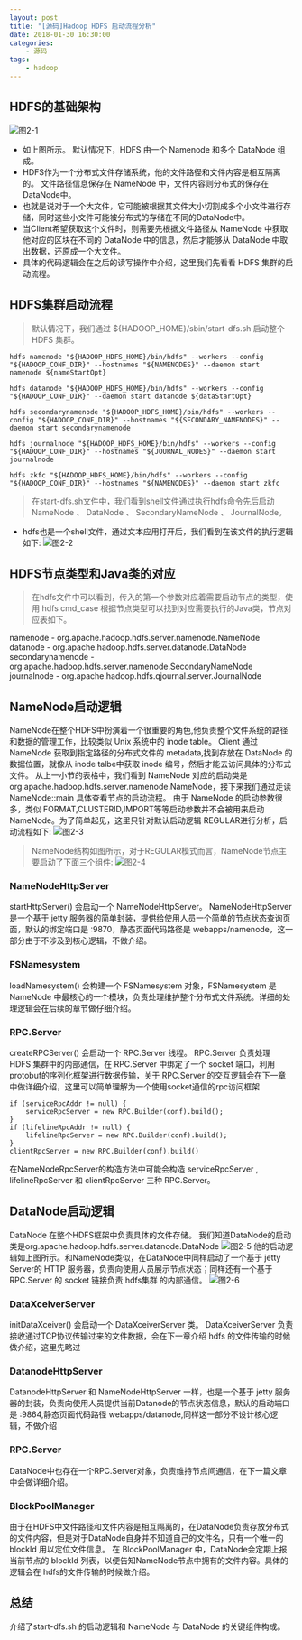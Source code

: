 ```yaml
---
layout: post
title: "[源码]Hadoop HDFS 启动流程分析"
date: 2018-01-30 16:30:00 
categories: 
    - 源码
tags:
    - hadoop
---
```


<!--more-->
## HDFS的基础架构
![图2-1](https://psiitoy.github.io/img/blog/hadoop/hadoop-2-1.png)

- 如上图所示。 默认情况下，HDFS 由一个 Namenode 和多个 DataNode 组成。
- HDFS作为一个分布式文件存储系统，他的文件路径和文件内容是相互隔离的。 文件路径信息保存在 NameNode 中，文件内容则分布式的保存在 DataNode中。
- 也就是说对于一个大文件，它可能被根据其文件大小切割成多个小文件进行存储，同时这些小文件可能被分布式的存储在不同的DataNode中。
- 当Client希望获取这个文件时，则需要先根据文件路径从 NameNode 中获取他对应的区块在不同的 DataNode 中的信息，然后才能够从 DataNode 中取出数据，还原成一个大文件。
- 具体的代码逻辑会在之后的读写操作中介绍，这里我们先看看 HDFS 集群的启动流程。

## HDFS集群启动流程
>默认情况下，我们通过 ${HADOOP_HOME}/sbin/start-dfs.sh 启动整个 HDFS 集群。
```
hdfs namenode "${HADOOP_HDFS_HOME}/bin/hdfs" --workers --config "${HADOOP_CONF_DIR}" --hostnames "${NAMENODES}" --daemon start namenode ${nameStartOpt}

hdfs datanode "${HADOOP_HDFS_HOME}/bin/hdfs" --workers --config "${HADOOP_CONF_DIR}" --daemon start datanode ${dataStartOpt}

hdfs secondarynamenode "${HADOOP_HDFS_HOME}/bin/hdfs" --workers --config "${HADOOP_CONF_DIR}" --hostnames "${SECONDARY_NAMENODES}" --daemon start secondarynamenode

hdfs journalnode "${HADOOP_HDFS_HOME}/bin/hdfs" --workers --config "${HADOOP_CONF_DIR}" --hostnames "${JOURNAL_NODES}" --daemon start journalnode

hdfs zkfc "${HADOOP_HDFS_HOME}/bin/hdfs" --workers --config "${HADOOP_CONF_DIR}" --hostnames "${NAMENODES}" --daemon start zkfc
```
>在start-dfs.sh文件中，我们看到shell文件通过执行hdfs命令先后启动 NameNode 、 DataNode 、 SecondaryNameNode 、 JournalNode。
- hdfs也是一个shell文件，通过文本应用打开后，我们看到在该文件的执行逻辑如下:
![图2-2](https://psiitoy.github.io/img/blog/hadoop/hadoop-2-2.png)

## HDFS节点类型和Java类的对应
>在hdfs文件中可以看到，传入的第一个参数对应着需要启动节点的类型，使用 hdfs cmd_case 根据节点类型可以找到对应需要执行的Java类，节点对应表如下。

namenode - org.apache.hadoop.hdfs.server.namenode.NameNode
datanode - org.apache.hadoop.hdfs.server.datanode.DataNode
secondarynamenode - org.apache.hadoop.hdfs.server.namenode.SecondaryNameNode
journalnode - org.apache.hadoop.hdfs.qjournal.server.JournalNode

## NameNode启动逻辑
NameNode在整个HDFS中扮演着一个很重要的角色,他负责整个文件系统的路径和数据的管理工作，比较类似 Unix 系统中的 inode table。
Client 通过 NameNode 获取到指定路径的分布式文件的 metadata,找到存放在 DataNode 的数据位置，就像从 inode talbe中获取 inode 编号，然后才能去访问具体的分布式文件。
从上一小节的表格中，我们看到 NameNode 对应的启动类是 org.apache.hadoop.hdfs.server.namenode.NameNode，接下来我们通过走读NameNode::main 具体查看节点的启动流程。
由于 NameNode 的启动参数很多，类似 FORMAT,CLUSTERID,IMPORT等等启动参数并不会被用来启动 NameNode。为了简单起见，这里只针对默认启动逻辑 REGULAR进行分析，启动流程如下:
![图2-3](https://psiitoy.github.io/img/blog/hadoop/hadoop-2-3.png)

>NameNode结构如图所示，对于REGULAR模式而言，NameNode节点主要启动了下面三个组件:
![图2-4](https://psiitoy.github.io/img/blog/hadoop/hadoop-2-4.png)

### NameNodeHttpServer
startHttpServer() 会启动一个 NameNodeHttpServer。
NameNodeHttpServer 是一个基于 jetty 服务器的简单封装，提供给使用人员一个简单的节点状态查询页面，默认的绑定端口是 :9870，静态页面代码路径是 webapps/namenode，这一部分由于不涉及到核心逻辑，不做介绍。

### FSNamesystem
loadNamesystem() 会构建一个 FSNamesystem 对象，FSNamesystem 是 NameNode 中最核心的一个模块，负责处理维护整个分布式文件系统。详细的处理逻辑会在后续的章节做仔细介绍。

### RPC.Server
createRPCServer() 会启动一个 RPC.Server 线程。
RPC.Server 负责处理 HDFS 集群中的内部通信，在 RPC.Server 中绑定了一个 socket 端口，利用protobuf的序列化框架进行数据传输，关于 RPC.Server 的交互逻辑会在下一章中做详细介绍，这里可以简单理解为一个使用socket通信的rpc访问框架
```
if (serviceRpcAddr != null) {
    serviceRpcServer = new RPC.Builder(conf).build();
}
if (lifelineRpcAddr != null) {
    lifelineRpcServer = new RPC.Builder(conf).build();
}
clientRpcServer = new RPC.Builder(conf).build()
```
在NameNodeRpcServer的构造方法中可能会构造 serviceRpcServer , lifelineRpcServer 和 clientRpcServer 三种 RPC.Server。

## DataNode启动逻辑
DataNode 在整个HDFS框架中负责具体的文件存储。
我们知道DataNode的启动类是org.apache.hadoop.hdfs.server.datanode.DataNode
![图2-5](https://psiitoy.github.io/img/blog/hadoop/hadoop-2-5.png)
他的启动逻辑如上图所示。和NameNode类似，在DataNode中同样启动了一个基于 jetty Server的 HTTP 服务器，负责向使用人员展示节点状态；同样还有一个基于 RPC.Server 的 socket 链接负责 hdfs集群 的内部通信。
![图2-6](https://psiitoy.github.io/img/blog/hadoop/hadoop-2-6.png)

### DataXceiverServer
initDataXceiver() 会启动一个 DataXceiverServer 类。
DataXceiverServer 负责接收通过TCP协议传输过来的文件数据，会在下一章介绍 hdfs 的文件传输的时候做介绍，这里先略过

### DatanodeHttpServer
DatanodeHttpServer 和 NameNodeHttpServer 一样，也是一个基于 jetty 服务器的封装，负责向使用人员提供当前Datanode的节点状态信息，默认的启动端口是 :9864,静态页面代码路径 webapps/datanode,同样这一部分不设计核心逻辑，不做介绍

### RPC.Server
DataNode中也存在一个RPC.Server对象，负责维持节点间通信，在下一篇文章中会做详细介绍。

### BlockPoolManager
由于在HDFS中文件路径和文件内容是相互隔离的，在DataNode负责存放分布式的文件内容，但是对于DataNode自身并不知道自己的文件名，只有一个唯一的 blockId 用以定位文件信息。
在 BlockPoolManager 中，DataNode会定期上报当前节点的 blockId 列表，以便告知NameNode节点中拥有的文件内容。具体的逻辑会在 hdfs的文件传输的时候做介绍。

## 总结
介绍了start-dfs.sh 的启动逻辑和 NameNode 与 DataNode 的关键组件构成。

